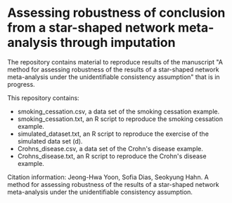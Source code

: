 # **Assessing robustness of conclusion from a star-shaped network meta-analysis through imputation**

The repository contains material to reproduce results of the manuscript "A method for assessing robustness of the results of a star-shaped network meta-analysis under the unidentifiable consistency assumption" that is in progress.

This repository contains:

* smoking_cessation.csv, a data set of the smoking cessation example.
* smoking_cessation.txt, an R script to reproduce the smoking cessation example.
* simulated_dataset.txt, an R script to reproduce the exercise of the simulated data set (d).
* Crohns_disease.csv, a data set of the Crohn's disease example.
* Crohns_disease.txt, an R script to reproduce the Crohn's disease example.

Citation information:
Jeong-Hwa Yoon, Sofia Dias, Seokyung Hahn. A method for assessing robustness of the results of a star-shaped network meta-analysis under the unidentifiable consistency assumption. 
